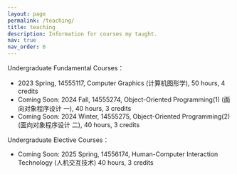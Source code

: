 ```yaml
---
layout: page
permalink: /teaching/
title: teaching
description: Information for courses my taught.
nav: true
nav_order: 6
---
```


<!--For now, this page is assumed to be a static description of your courses. You can convert it to a collection similar to `_projects/` so that you can have a dedicated page for each course.-->

<!--Organize your courses by years, topics, or universities, however you like!-->

Undergraduate Fundamental Courses：
* 2023 Spring, 14555117, Computer Graphics (计算机图形学), 50 hours, 4 credits
* Coming Soon: 2024 Fall, 14555274, Object-Oriented Programming(1) (面向对象程序设计 一), 40 hours, 3 credits
* Coming Soon: 2024 Winter, 14555275, Object-Oriented Programming(2) (面向对象程序设计 二), 40 hours, 3 credits

Undergraduate Elective Courses：
* Coming Soon: 2025 Spring, 14556174, Human-Computer Interaction Technology (人机交互技术) 40 hours, 3 credits
